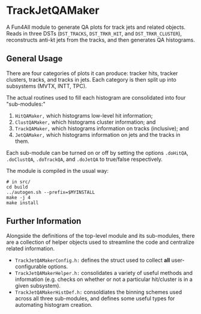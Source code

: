 # TrackJetQAMaker

A Fun4All module to generate QA plots for track jets and related objects. Reads
in three DSTs (`DST_TRACKS`, `DST_TRKR_HIT`, and `DST_TRKR_CLUSTER`), reconstructs
anti-kt jets from the tracks, and then generates QA histograms.

## General Usage

There are four categories of plots it can produce: tracker hits, tracker clusters,
tracks, and tracks in jets. Each category is then split up into subsystems (MVTX,
INTT, TPC).

The actual routines used to fill each histogram are consolidated into four "sub-modules:"

  1. `HitQAMaker,` which histograms low-level hit information;
  2. `ClustQAMaker,` which histograms cluster information; and
  3. `TrackQAMaker,` which histograms information on tracks (inclusive); and
  4. `JetQAMaker,` which histograms information on jets and the tracks in them.

Each sub-module can be turned on or off by setting the options `.doHitQA`, `.doClustQA`,
`.doTrackQA`, and `.doJetQA` to true/false respectively.

The module is compiled in the usual way:

```
# in src/
cd build
../autogen.sh --prefix=$MYINSTALL
make -j 4
make install
```

## Further Information

Alongside the definitions of the top-level module and its sub-modules, there are a collection
of helper objects used to streamline the code and centralize related information.

  - `TrackJetQAMakerConfig.h:` defines the struct used to collect **all** user-configurable options.
  - `TrackJetQAMakerHelper.h:` consolidates a variety of useful methods and information (e.g.
    checks on whether or not a particular hit/cluster is in a given subsystem).
  - `TrackJetQAMakerHistDef.h:` consoldiates the binning schemes used across all three sub-modules,
    and defines some useful types for automating histogram creation.
